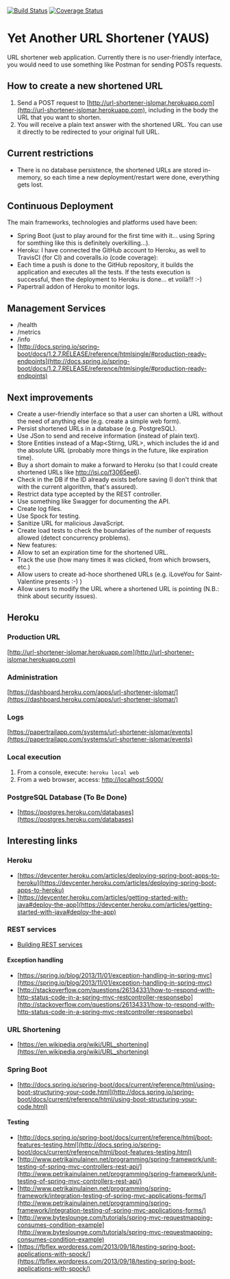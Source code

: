 [![Build Status](https://travis-ci.org/islomar/url-shortener-islomar.svg)](https://travis-ci.org/islomar/url-shortener-islomar)
[![Coverage Status](https://coveralls.io/repos/islomar/url-shortener-islomar/badge.svg?branch=master&service=github)](https://coveralls.io/github/islomar/url-shortener-islomar?branch=master)

# Yet Another URL Shortener (YAUS)
URL shortener web application. 
Currently there is no user-friendly interface, you would need to use something like Postman for sending POSTs requests.
 
## How to create a new shortened URL
1. Send a POST request to [http://url-shortener-islomar.herokuapp.com](http://url-shortener-islomar.herokuapp.com), including in the body the URL that you want to shorten.
2. You will receive a plain text answer with the shortened URL. You can use it directly to be redirected to your original full URL.

## Current restrictions
* There is no database persistence, the shortened URLs are stored in-memory, so each time a new deployment/restart were done, everything gets lost.

## Continuous Deployment
The main frameworks, technologies and platforms used have been:
* Spring Boot (just to play around for the first time with it... using Spring for somthing like this is definitely overkilling...).
* Heroku: I have connected the GitHub account to Heroku, as well to TravisCI (for CI) and coveralls.io (code coverage):
 * Each time a push is done to the GitHub repository, it builds the application and executes all the tests. If the tests execution is successful, 
 then the deployment to Heroku is done... et voilà!!! :-)
 * Papertrail addon of Heroku to monitor logs.

## Management Services
* /health
* /metrics
* /info
* [http://docs.spring.io/spring-boot/docs/1.2.7.RELEASE/reference/htmlsingle/#production-ready-endpoints](http://docs.spring.io/spring-boot/docs/1.2.7.RELEASE/reference/htmlsingle/#production-ready-endpoints)

## Next improvements
* Create a user-friendly interface so that a user can shorten a URL without the need of anything else (e.g. create a simple web form).
* Persist shortened URLs in a database (e.g. PostgreSQL).
* Use JSon to send and receive information (instead of plain text).
* Store Entities instead of a Map<Stirng, URL>, which includes the id and the absolute URL (probably more things in the future, like expiration time). 
* Buy a short domain to make a forward to Heroku (so that I could create shortened URLs like http://isi.co/f3065ee6).
* Check in the DB if the ID already exists before saving (I don't think that with the current algorithm, that's assured).
* Restrict data type accepted by the REST controller.
* Use something like Swagger for documenting the API.
* Create log files.
* Use Spock for testing.
* Sanitize URL for malicious JavaScript.
* Create load tests to check the boundaries of the number of requests allowed (detect concurrency problems).
* New features:
 * Allow to set an expiration time for the shortened URL.
 * Track the use (how many times it was clicked, from which browsers, etc.)
 * Allow users to create ad-hoce shorthened URLs (e.g. iLoveYou for Saint-Valentine presents :-) )
 * Allow users to modify the URL where a shortened URL is pointing (N.B.: think about security issues).



## Heroku 

### Production URL
[http://url-shortener-islomar.herokuapp.com](http://url-shortener-islomar.herokuapp.com)

### Administration
[https://dashboard.heroku.com/apps/url-shortener-islomar/](https://dashboard.heroku.com/apps/url-shortener-islomar/)

### Logs
[https://papertrailapp.com/systems/url-shortener-islomar/events](https://papertrailapp.com/systems/url-shortener-islomar/events)

### Local execution
1. From a console, execute: `heroku local web`
2. From a web browser, access: [http://localhost:5000/](http://localhost:5000/)


### PostgreSQL Database (To Be Done)
* [https://postgres.heroku.com/databases](https://postgres.heroku.com/databases)

## Interesting links
### Heroku
* [https://devcenter.heroku.com/articles/deploying-spring-boot-apps-to-heroku](https://devcenter.heroku.com/articles/deploying-spring-boot-apps-to-heroku)
* [https://devcenter.heroku.com/articles/getting-started-with-java#deploy-the-app](https://devcenter.heroku.com/articles/getting-started-with-java#deploy-the-app)

### REST services
* [Building REST services](http://spring.io/guides/tutorials/bookmarks/)

#### Exception handling
* [https://spring.io/blog/2013/11/01/exception-handling-in-spring-mvc](https://spring.io/blog/2013/11/01/exception-handling-in-spring-mvc)
* [http://stackoverflow.com/questions/26134331/how-to-respond-with-http-status-code-in-a-spring-mvc-restcontroller-responsebo](http://stackoverflow.com/questions/26134331/how-to-respond-with-http-status-code-in-a-spring-mvc-restcontroller-responsebo)

### URL Shortening
* [https://en.wikipedia.org/wiki/URL_shortening](https://en.wikipedia.org/wiki/URL_shortening)


### Spring Boot
* [http://docs.spring.io/spring-boot/docs/current/reference/html/using-boot-structuring-your-code.html](http://docs.spring.io/spring-boot/docs/current/reference/html/using-boot-structuring-your-code.html)

#### Testing
* [http://docs.spring.io/spring-boot/docs/current/reference/html/boot-features-testing.html](http://docs.spring.io/spring-boot/docs/current/reference/html/boot-features-testing.html)
* [http://www.petrikainulainen.net/programming/spring-framework/unit-testing-of-spring-mvc-controllers-rest-api/](http://www.petrikainulainen.net/programming/spring-framework/unit-testing-of-spring-mvc-controllers-rest-api/)
* [http://www.petrikainulainen.net/programming/spring-framework/integration-testing-of-spring-mvc-applications-forms/](http://www.petrikainulainen.net/programming/spring-framework/integration-testing-of-spring-mvc-applications-forms/)
* [http://www.byteslounge.com/tutorials/spring-mvc-requestmapping-consumes-condition-example](http://www.byteslounge.com/tutorials/spring-mvc-requestmapping-consumes-condition-example)
* [https://fbflex.wordpress.com/2013/09/18/testing-spring-boot-applications-with-spock/](https://fbflex.wordpress.com/2013/09/18/testing-spring-boot-applications-with-spock/)
